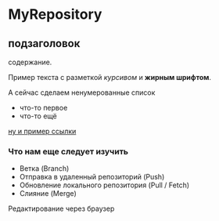 # MyRepository
## подзаголовок
содержание.

Пример текста с разметкой *курсивом* и **жирным шрифтом**.

А сейчас сделаем ненумерованные список
* что-то первое
* что-то ещё

[ну и пример ссылки](https://skillfactory.ru/)

### Что нам еще следует изучить
* Ветка (Branch)
* Отправка в удаленный репозиторий (Push)
* Обновление локального репозитория (Pull / Fetch)
* Слияние (Merge)

Редактирование через браузер
